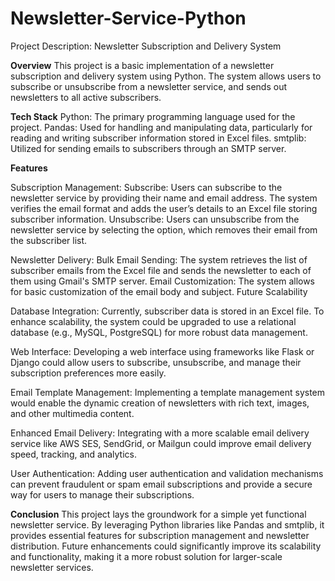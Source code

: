 # Newsletter-Service-Python
Project Description: Newsletter Subscription and Delivery System

**Overview**
This project is a basic implementation of a newsletter subscription and delivery system using Python. The system allows users to subscribe or unsubscribe from a newsletter service, and sends out newsletters to all active subscribers.

**Tech Stack**
Python: The primary programming language used for the project.
Pandas: Used for handling and manipulating data, particularly for reading and writing subscriber information stored in Excel files.
smtplib: Utilized for sending emails to subscribers through an SMTP server.

**Features**

Subscription Management:
Subscribe: Users can subscribe to the newsletter service by providing their name and email address. The system verifies the email format and adds the user’s details to an Excel file storing subscriber information.
Unsubscribe: Users can unsubscribe from the newsletter service by selecting the option, which removes their email from the subscriber list.

Newsletter Delivery:
Bulk Email Sending: The system retrieves the list of subscriber emails from the Excel file and sends the newsletter to each of them using Gmail's SMTP server.
Email Customization: The system allows for basic customization of the email body and subject.
Future Scalability

Database Integration:
Currently, subscriber data is stored in an Excel file. To enhance scalability, the system could be upgraded to use a relational database (e.g., MySQL, PostgreSQL) for more robust data management.

Web Interface:
Developing a web interface using frameworks like Flask or Django could allow users to subscribe, unsubscribe, and manage their subscription preferences more easily.

Email Template Management:
Implementing a template management system would enable the dynamic creation of newsletters with rich text, images, and other multimedia content.

Enhanced Email Delivery:
Integrating with a more scalable email delivery service like AWS SES, SendGrid, or Mailgun could improve email delivery speed, tracking, and analytics.

User Authentication:
Adding user authentication and validation mechanisms can prevent fraudulent or spam email subscriptions and provide a secure way for users to manage their subscriptions.

**Conclusion**
This project lays the groundwork for a simple yet functional newsletter service. By leveraging Python libraries like Pandas and smtplib, it provides essential features for subscription management and newsletter distribution. Future enhancements could significantly improve its scalability and functionality, making it a more robust solution for larger-scale newsletter services.
